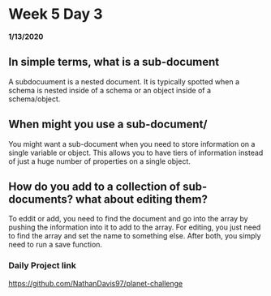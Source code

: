 # Week 5 Day 3
__1/13/2020__

## In simple terms, what is a sub-document
A subdocuument is a nested document. It is typically spotted when a schema is nested inside of a schema or an object inside of a schema/object.

## When might you use a sub-document/
You might want a sub-document when you need to store information on a single variable or object. This allows you to have tiers of information instead of just a huge number of properties on a single object.

## How do you add to a collection of sub-documents? what about editing them?
To eddit or add, you need to find the document and go into the array by pushing the information into it to add to the array. For editing, you just need to find the array and set the name to something else. After both, you simply need to run a save function.

### Daily Project link 
https://github.com/NathanDavis97/planet-challenge